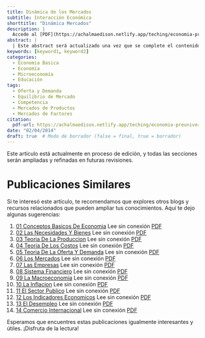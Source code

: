 ```yaml
---
title: Dinámica de los Mercados
subtitle: Interacción Económica
shorttitle: "Dinámica Mercados"
description: |
  Accede al [PDF](https://achalmaedison.netlify.app/teching/economia-preuniversitaria/2014-02-04-06-los-mercados/index.pdf) completo aquí.
abstract: |
  | Este abstract será actualizado una vez que se complete el contenido final del artículo.
keywords: [keyword1, keyword2]
categories:
  - Economia Basica
  - Economía  
  - Microeconomía  
  - Educación
tags:
  - Oferta y Demanda  
  - Equilibrio de Mercado  
  - Competencia  
  - Mercados de Productos  
  - Mercados de Factores
citation:
  pdf-url: https://achalmaedison.netlify.app/teching/economia-preuniversitaria/2014-02-04-06-los-mercados/index.pdf
date: "02/04/2014"
draft: true  # Modo de borrador (false = final, true = borrador)
---
```








Este artículo está actualmente en proceso de edición, y todas las secciones serán ampliadas y refinadas en futuras revisiones.


# Publicaciones Similares

Si te interesó este artículo, te recomendamos que explores otros blogs y recursos relacionados que pueden ampliar tus conocimientos. Aquí te dejo algunas sugerencias:


1. [01 Conceptos Basicos De Economia](https://achalmaedison.netlify.app/teching/economia-preuniversitaria/2014-01-01-01-conceptos-basicos-de-economia) Lee sin conexión [PDF](https://achalmaedison.netlify.app/teching/economia-preuniversitaria/2014-01-01-01-conceptos-basicos-de-economia/index.pdf)
2. [02 Las Necesidades Y Bienes](https://achalmaedison.netlify.app/teching/economia-preuniversitaria/2014-01-07-02-las-necesidades-y-bienes) Lee sin conexión [PDF](https://achalmaedison.netlify.app/teching/economia-preuniversitaria/2014-01-07-02-las-necesidades-y-bienes/index.pdf)
3. [03 Teoria De La Produccion](https://achalmaedison.netlify.app/teching/economia-preuniversitaria/2014-01-14-03-teoria-de-la-produccion) Lee sin conexión [PDF](https://achalmaedison.netlify.app/teching/economia-preuniversitaria/2014-01-14-03-teoria-de-la-produccion/index.pdf)
4. [04 Teoria De Los Costos](https://achalmaedison.netlify.app/teching/economia-preuniversitaria/2014-01-21-04-teoria-de-los-costos) Lee sin conexión [PDF](https://achalmaedison.netlify.app/teching/economia-preuniversitaria/2014-01-21-04-teoria-de-los-costos/index.pdf)
5. [05 Teoria De La Oferta Y Demanda](https://achalmaedison.netlify.app/teching/economia-preuniversitaria/2014-01-28-05-teoria-de-la-oferta-y-demanda) Lee sin conexión [PDF](https://achalmaedison.netlify.app/teching/economia-preuniversitaria/2014-01-28-05-teoria-de-la-oferta-y-demanda/index.pdf)
6. [06 Los Mercados](https://achalmaedison.netlify.app/teching/economia-preuniversitaria/2014-02-04-06-los-mercados) Lee sin conexión [PDF](https://achalmaedison.netlify.app/teching/economia-preuniversitaria/2014-02-04-06-los-mercados/index.pdf)
7. [07 Las Empresas](https://achalmaedison.netlify.app/teching/economia-preuniversitaria/2014-02-11-07-las-empresas) Lee sin conexión [PDF](https://achalmaedison.netlify.app/teching/economia-preuniversitaria/2014-02-11-07-las-empresas/index.pdf)
8. [08 Sistema Financiero](https://achalmaedison.netlify.app/teching/economia-preuniversitaria/2014-02-18-08-sistema-financiero) Lee sin conexión [PDF](https://achalmaedison.netlify.app/teching/economia-preuniversitaria/2014-02-18-08-sistema-financiero/index.pdf)
9. [09 La Macroeconomia](https://achalmaedison.netlify.app/teching/economia-preuniversitaria/2014-02-25-09-la-macroeconomia) Lee sin conexión [PDF](https://achalmaedison.netlify.app/teching/economia-preuniversitaria/2014-02-25-09-la-macroeconomia/index.pdf)
10. [10 La Inflacion](https://achalmaedison.netlify.app/teching/economia-preuniversitaria/2014-03-01-10-la-inflacion) Lee sin conexión [PDF](https://achalmaedison.netlify.app/teching/economia-preuniversitaria/2014-03-01-10-la-inflacion/index.pdf)
11. [11 El Sector Publico](https://achalmaedison.netlify.app/teching/economia-preuniversitaria/2014-03-08-11-el-sector-publico) Lee sin conexión [PDF](https://achalmaedison.netlify.app/teching/economia-preuniversitaria/2014-03-08-11-el-sector-publico/index.pdf)
12. [12 Los Indicadores Economicos](https://achalmaedison.netlify.app/teching/economia-preuniversitaria/2014-03-15-12-los-indicadores-economicos) Lee sin conexión [PDF](https://achalmaedison.netlify.app/teching/economia-preuniversitaria/2014-03-15-12-los-indicadores-economicos/index.pdf)
13. [13 El Desempleo](https://achalmaedison.netlify.app/teching/economia-preuniversitaria/2014-03-22-13-el-desempleo) Lee sin conexión [PDF](https://achalmaedison.netlify.app/teching/economia-preuniversitaria/2014-03-22-13-el-desempleo/index.pdf)
14. [14 Comercio Internacional](https://achalmaedison.netlify.app/teching/economia-preuniversitaria/2014-03-29-14-comercio-internacional) Lee sin conexión [PDF](https://achalmaedison.netlify.app/teching/economia-preuniversitaria/2014-03-29-14-comercio-internacional/index.pdf)


Esperamos que encuentres estas publicaciones igualmente interesantes y útiles. ¡Disfruta de la lectura!

